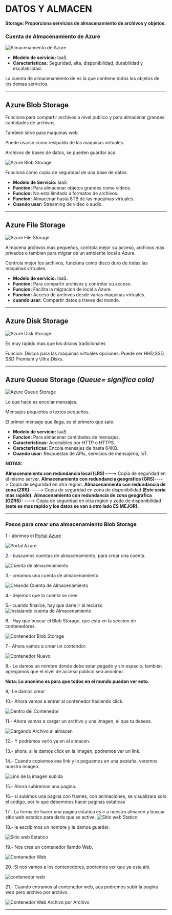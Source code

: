 # DATOS Y ALMACEN

**Storage: Proporciona servicios de almacenamiento de archivos y objetos.**

### Cuenta de Almacenamiento de Azure

![Almacenamiento de Azure](Imagenes/azurealmacenamiento1.png)

- **Modelo de servicio:** IaaS.
- **Caracteristicas:** Seguridad, alta, disponibilidad, durabilidad y escalabilidad.

La cuenta de almacenamiento de es la que contiene todos los objetos de los demas servicios.

-----------------------------------------------------------------------------------

## Azure Blob Storage

Funciona para compartir archivos a nivel publico y para almacenar grandes cantidades de archivos.

Tambien sirve para maquinas web.


Puede usarse como reslpaldo de las maquinas virtuales.

Archivos de bases de datos, se pueden guardar aca. 

![Azure Blob Storage](Imagenes/blobstorage1.png)

Funciona como copia de seguridad de una base de datos.

- **Modelo de Servicio:** IaaS 
- **Funcion:** Para almacenar objetos grandes como videos.
- **Funcion:** No esta limitado a formatos de archivos.
- **Funcion:** Almacenar hasta 8TB de las maquinas virtuales.
- **Cuando usar:** Streaming de video o audio.

-----------------------------------------------------------------------------------------

## Azure File Storage

![Azure File Storage](Imagenes/azureFileStorage1.png)

Almacena archivos mas pequeños, controla mejor su acceso, archivos mas privados o tambien para migrar de un ambiente local a Azure.

Controla mejor los archivos, funciona como disco duro de todas las maquinas virtuales.

- **Modelo de servicio:** IaaS.
- **Funcion:** Para compartir archivos y controlar su acceso.
- **Funcion:** Facilita la migracion de local a Azure.
- **Funcion:** Acceso de archivos desde varias maquinas virtuales.
- **cuando usar:** Compartir datos a traves del mundo.

------------------------------------------------------------------------------

## Azure Disk Storage

![Azure Disk Storage](Imagenes/azureDiskStorage1.png)

Es muy rapido mas que los discos tradicionales

Funcion: Discos para las maquinas virtuales
opciones: Puede ser HHD,SSD, SSD Premium y Ultra Disks.

-------------------------------------------------------------------------------------------

## Azure Queue Storage  *(Queue= significa cola)*

![Azure Queue Storage](Imagenes/queueStorage1.png)

Lo que hace es encolar mensajes.

Mensajes pequeños o textos pequeños.

El primer mensaje que llega, es el primero que sale.

- **Modelo de servicio:** IaaS
- **Funcion:** Para almacenar cantidades de mensajes.
- **Caracteristicas:** Accesibles por HTTP o HTTPS.
- **Caracteristicas:** Encola mensajes de hasta 64KB.
- **Cuando usar:** Respuestas de APIs, servicios de mensajeria, loT.

**NOTAS:**

**Almacenamiento con redundancia local (LRS)**---> Copia de seguridad en el mismo server.
**Almacenamiento con redundancia geografica (GRS)**----> Copia de seguridad en otra region.
**Almacenamiento con redundancia de zona (ZRS)**----> Copia de seguridad en zona de disponibilidad  **(Este seria mas rapido).**
**Almacenamiento con redundancia de zona geografica (GZRS)**----> Copia de seguridad en otra region y zoda de disponibilidad **(este es mas rapido y los datos se van a otro lado ES MEJOR).**

-------------------------------------------------------------------------------------

### Pasos para crear una almacenamiento Blob Storage

1.- abrimos el [Portal Azure](https://portal.azure.com/)

![Portal Azure](Imagenes/portalAzure.PNG)

2.- buscamos cuentas de almacenamiento, para crear una cuenta.

![Cuenta de almacenamiento](Imagenes/cuentaAlmacenamiento.PNG)

3.- creamos una cuenta de almacenamiento.

![Creando Cuenta de Almacenamiento](Imagenes/creandolacuenta.PNG)

4.- dejemos que la cuenta se cree

5.- cuando finalice, hay que darle ir al recurso
![Instalando cuenta de Almacenamiento](Imagenes/instalandolacuentadealmacenamiento.PNG)

6.- Hay que buscar el Blob Storage, que esta en la seccion de contenedores.

![Contenedor Blob Storage](Imagenes/contenedores.PNG)

7.- Ahora vamos a crear un contendor.

![Contenedor Nuevo](Imagenes/contenedorNuevo.PNG)

8.- Le damos un nombre donde debe estar pegado y sin espacio, tambien agregamos que el nivel de acceso publico sea anonimo.

**Nota: Lo anonimo es para que todos en el mundo puedan ver esto.**

9,. Le damos crear

10.- Ahora vamos a entrar al contenedor haciendo click.

![Dentro del Contenedor](Imagenes/dentrodelcontenedor.PNG)

11.- Ahora vamos a cargar un archivo y una imagen, el que tu desees.

![Cargando Archivo al almacen](Imagenes/CargandoArchivo.PNG)

12.- Y podremos verlo ya en el almacen.

13.- ahora, si le damos click en la imagen, podremos ver un link.

14.- Cuando copiemos ese link y lo peguemos en una pestaña, veremos nuestra imagen.

![Link de la imagen subida](Imagenes/Linkdelaimagen.PNG)

15.- Ahora subiremos una pagina.

16.- si subimos una pagina con frames, con animaciones, se visualizara solo el codigo, por lo que debemmos hacer paginas estaticas

17.- La forma de hacer una pagina estatica es ir a nuestro almacen y buscar sitio web estatico para darle que se active.
![Sitio web Statico](Imagenes/sitiowebstatico.PNG)

18.- le escribimos un nombre y le damos guardar.

![Sitio web Estatico](Imagenes/paginaestaticacreando.PNG)

19.- Nos crea un contenedor llamdo Web.

![Contenedor Web](Imagenes/contenedorweb.PNG)

20.-Si nos vamos a los contenedores, podremos ver que ya esta ahi.

![contenedor web](Imagenes/revisarsiestaelcontenedorweb.PNG)

21.- Cuando entramos al contenedor web, aca podremos subir la pagina web pero archivo por archivo.

![Contenedor Web Archivo por Archivo](Imagenes/archivoporarchivo.PNG)

------------------------------------------------------------------------------------------------------------------------------------------------------------------------------
